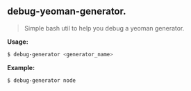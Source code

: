## debug-yeoman-generator.
> Simple bash util to help you debug a yeoman generator.


__Usage:__

```sh
$ debug-generator <generator_name>
```

__Example:__

```sh
$ debug-generator node
```
